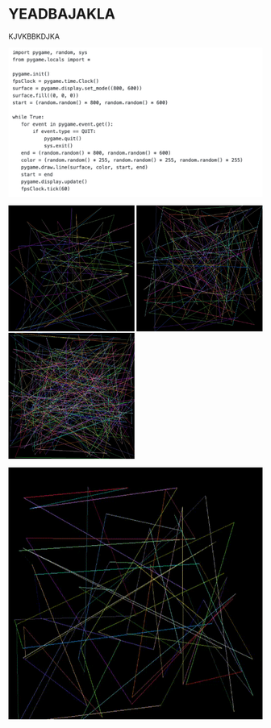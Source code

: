 # YEADBAJAKLA
KJVKBBKDJKA


![Screenshot](4.png)

<p float="left">
  <img src="1.PNG" width="250" height="250"/>
  <img src="2.PNG" width="250" height="250"/> 
  <img src="3.PNG" width="250" height="250" />
</p>

<img src="run_prog.gif" width="650" height="500"/>
